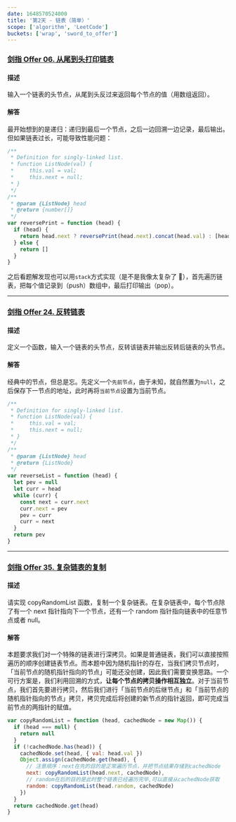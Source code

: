 ```yaml
---
date: 1648570524000
title: '第2天 - 链表（简单）'
scope: ['algorithm', 'LeetCode']
buckets: ['wrap', 'sword_to_offer']
---
```


### [剑指 Offer 06. 从尾到头打印链表](https://leetcode-cn.com/problems/cong-wei-dao-tou-da-yin-lian-biao-lcof/)

#### 描述

输入一个链表的头节点，从尾到头反过来返回每个节点的值（用数组返回）。

#### 解答

最开始想到的是递归：递归到最后一个节点，之后一边回溯一边记录，最后输出。但如果链表过长，可能导致性能问题：

```javascript
/**
 * Definition for singly-linked list.
 * function ListNode(val) {
 *     this.val = val;
 *     this.next = null;
 * }
 */
/**
 * @param {ListNode} head
 * @return {number[]}
 */
var reversePrint = function (head) {
  if (head) {
    return head.next ? reversePrint(head.next).concat(head.val) : [head.val]
  } else {
    return []
  }
}
```

之后看题解发现也可以用`stack`方式实现（是不是我像太复杂了 🤣），首先遍历链表，把每个值记录到（push）数组中，最后打印输出（pop）。

---

### [剑指 Offer 24. 反转链表](https://leetcode-cn.com/problems/fan-zhuan-lian-biao-lcof/)

#### 描述

定义一个函数，输入一个链表的头节点，反转该链表并输出反转后链表的头节点。

#### 解答

经典中的节点，但总是忘。先定义一个`先前节点`，由于未知，就自然置为`null`，之后保存下一节点的地址，此时再将`当前节点`设置为当前节点。

```javascript
/**
 * Definition for singly-linked list.
 * function ListNode(val) {
 *     this.val = val;
 *     this.next = null;
 * }
 */
/**
 * @param {ListNode} head
 * @return {ListNode}
 */
var reverseList = function (head) {
  let pev = null
  let curr = head
  while (curr) {
    const next = curr.next
    curr.next = pev
    pev = curr
    curr = next
  }
  return pev
}
```

---

### [剑指 Offer 35. 复杂链表的复制](https://leetcode-cn.com/problems/fu-za-lian-biao-de-fu-zhi-lcof/)

#### 描述

请实现 copyRandomList 函数，复制一个复杂链表。在复杂链表中，每个节点除了有一个 next 指针指向下一个节点，还有一个 random 指针指向链表中的任意节点或者 null。

#### 解答

本题要求我们对一个特殊的链表进行深拷贝。如果是普通链表，我们可以直接按照遍历的顺序创建链表节点。而本题中因为随机指针的存在，当我们拷贝节点时，「当前节点的随机指针指向的节点」可能还没创建，因此我们需要变换思路。一个可行方案是，我们利用回溯的方式，**让每个节点的拷贝操作相互独立**。对于当前节点，我们首先要进行拷贝，然后我们进行「当前节点的后继节点」和「当前节点的随机指针指向的节点」拷贝，拷贝完成后将创建的新节点的指针返回，即可完成当前节点的两指针的赋值。

```javascript
var copyRandomList = function (head, cachedNode = new Map()) {
  if (head === null) {
    return null
  }
  if (!cachedNode.has(head)) {
    cachedNode.set(head, { val: head.val })
    Object.assign(cachedNode.get(head), {
      // 注意顺序：next在先的目的是正常遍历节点，并把节点结果存储到cachedNode
      next: copyRandomList(head.next, cachedNode),
      // random在后的目的是此时整个链表已经遍历完毕,可以直接从cachedNode获取
      random: copyRandomList(head.random, cachedNode)
    })
  }
  return cachedNode.get(head)
}
```
